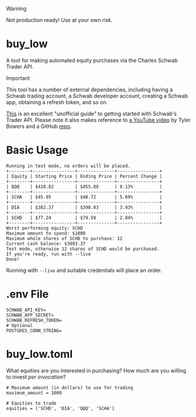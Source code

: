 > [!WARNING]
> Not production ready!  Use at your own risk.

# buy_low

A tool for making automated equity purchases via the Charles Schwab Trader API.

> [!IMPORTANT]
> This tool has a number of external dependencies, including having a Schwab trading account, a Schwab developer account, creating a Schwab app, obtaining a refresh token, and so on.
> 

[This](https://www.reddit.com/r/Schwab/comments/1c2ioe1/the_unofficial_guide_to_charles_schwabs_trader/) is an excellent "unofficial guide" to getting started with Schwab's Trader API.  Please note it also makes reference to [a YouTube video](https://www.youtube.com/watch?v=kHbom0KIJwc&t=681s) by Tyler Bowers and a GitHub [repo](https://github.com/tylerebowers/Schwab-API-Python).

# Basic Usage

```
Running in test mode, no orders will be placed.
+--------+----------------+--------------+----------------+
| Equity | Starting Price | Ending Price | Percent Change |
+--------+----------------+--------------+----------------+
| QQQ    | $418.82        | $455.88      | 8.13%          |
+--------+----------------+--------------+----------------+
| SCHA   | $45.95         | $48.72       | 5.69%          |
+--------+----------------+--------------+----------------+
| DIA    | $382.37        | $398.03      | 3.93%          |
+--------+----------------+--------------+----------------+
| SCHD   | $77.24         | $79.50       | 2.84%          |
+--------+----------------+--------------+----------------+
Worst performing equity: SCHD
Maximum amount to spend: $1000
Maximum whole shares of SCHD to purchase: 12
Current cash balance: $3093.37
Test mode, otherwise 12 shares of SCHD would be purchased.
If you're ready, run with --live
Done!
```

Running with `--live` and suitable credentials will place an order.


# .env File

```
SCHWAB_API_KEY=
SCHWAB_APP_SECRET=
SCHWAB_REFRESH_TOKEN=
# Optional
POSTGRES_CONN_STRING=
```

# buy_low.toml

What equities are you interested in purchasing? How much are you willing to invest _per invocation_?

```
# Maximum amount (in dollars) to use for trading
maximum_amount = 1000

# Equities to trade
equities = ['SCHD', 'DIA', 'QQQ', 'SCHA']
```

